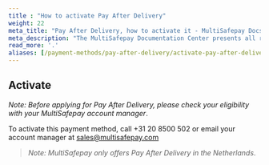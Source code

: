 ```yaml
---
title : "How to activate Pay After Delivery"
weight: 22
meta_title: "Pay After Delivery, how to activate it - MultiSafepay Docs"
meta_description: "The MultiSafepay Documentation Center presents all relevant information about our Plugins and API. You can also find support pages for payment methods, tools and general questions as well as the contact details of our Support and Integration Teams."
read_more: '.'
aliases: [/payment-methods/pay-after-delivery/activate-pay-after-delivery/]
---
```


## Activate
_Note: Before applying for Pay After Delivery, please check your eligibility with your MultiSafepay account manager_.

To activate this payment method, call +31 20 8500 502 or email your account manager at <sales@multisafepay.com> 

>_Note: MultiSafepay only offers Pay After Delivery in the Netherlands_.
